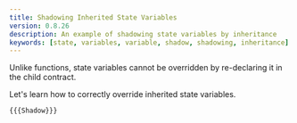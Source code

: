 ```yaml
---
title: Shadowing Inherited State Variables
version: 0.8.26
description: An example of shadowing state variables by inheritance
keywords: [state, variables, variable, shadow, shadowing, inheritance]
---
```


Unlike functions, state variables cannot be overridden by re-declaring it
in the child contract.

Let's learn how to correctly override inherited state variables.

```solidity
{{{Shadow}}}
```

